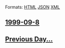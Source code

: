 
Formats: [HTML](1999/09/8/index.html)  [JSON](1999/09/8/index.json)  [XML](1999/09/8/index.xml)  

## [1999-09-8](/news/1999/09/8/index.md)

## [Previous Day...](/news/1999/09/7/index.md)

